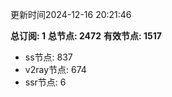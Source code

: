更新时间2024-12-16 20:21:46

**总订阅: 1**
**总节点: 2472**
**有效节点: 1517**
- ss节点: 837
- v2ray节点: 674
- ssr节点: 6
